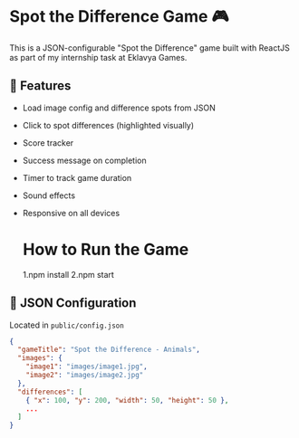 # Spot the Difference Game 🎮

This is a JSON-configurable "Spot the Difference" game built with ReactJS as part of my internship task at Eklavya Games.

## 🔧 Features

- Load image config and difference spots from JSON
- Click to spot differences (highlighted visually)
- Score tracker
- Success message on completion
- Timer to track game duration
- Sound effects
- Responsive on all devices

    # How to Run the Game
    1.npm install
    2.npm start

## 📁 JSON Configuration

Located in `public/config.json`
```json
{
  "gameTitle": "Spot the Difference - Animals",
  "images": {
    "image1": "images/image1.jpg",
    "image2": "images/image2.jpg"
  },
  "differences": [
    { "x": 100, "y": 200, "width": 50, "height": 50 },
    ...
  ]
}
